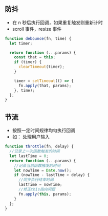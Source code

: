 ## 防抖

- 在 n 秒后执行回调，如果重复触发则重新计时
- scroll 事件，resize 事件

```js
function debounce(fn, time) {
  let timer;

  return function (...params) {
    const that = this;
    if (timer) {
      clearTimeout(timer);
    }

    timer = setTimeout(() => {
      fn.apply(that, params);
    }, time);
  };
}
```

## 节流

- 按照一定时间规律均匀执行回调
- 如： 处理用户输入

```js
function throttle(fn, delay) {
  //记录上一次函数触发的时间
  let lastTime = 0;
  return function (...params) {
    //记录当前函数触发的时间
    let nowTime = Date.now();
    if (nowTime - lastTime > delay) {
      //同步执行结束时间
      lastTime = nowTime;
      //修正this指向问题
      fn.apply(this, params);
    }
  };
}
```
